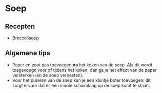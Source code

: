 # Soep

## Recepten

* [Broccolisoep](broccolisoep.md)

## Algemene tips

* Peper en zout pas toevoegen **na** het koken van de soep. Als dit wordt toegevoegd voor of tijdens het koken, dan ga je het effect van de peper versterken (en de soep verpesten).
* Voor het pureren van de soep kan je een klontje boter toevoegen: dit zorgt ervoor dat er een mooie schuimlaag op de soep komt te staan.